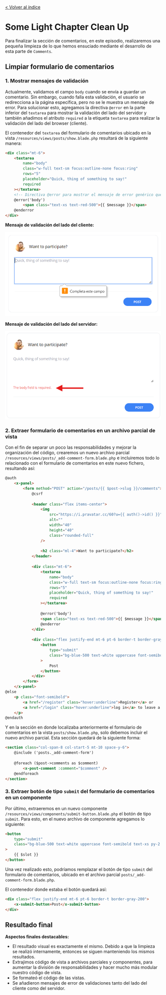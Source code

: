[< Volver al índice](/docs/readme.md)

# Some Light Chapter Clean Up

Para finalizar la sección de comentarios, en este episodio, realizaremos una pequeña limpieza de lo que hemos ensuciado mediante el desarrollo de esta parte de `Comments`.

## Limpiar formulario de comentarios

### 1. Mostrar mensajes de validación

Actualmente, validamos el campo `body` cuando se envía a guardar un comentario. Sin embargo, cuando falla esta validación, el usuario se redirecciona a la página específica, pero no se le muestra un mensaje de error. Para solucionar esto, agregamos la directiva `@error` en la parte inferior del `textarea` para mostrar la validación del lado del servidor y también añadimos el atributo `required` a la etiqueta `textarea` para realizar la validación del lado del browser (cliente).

El contenedor del `textarea` del formulario de comentarios ubicado en la vista `/resources/views/posts/show.blade.php` resultará de la siguiente manera:

```html
<div class="mt-6">
    <textarea
        name="body"
        class="w-full text-sm focus:outline-none focus:ring"
        rows="5"
        placeholder="Quick, thing of something to say!"
        required
    ></textarea>
    <!-- Directiva @error para mostrar el mensaje de error genérico que brinda las validaciones de Laravel: -->
    @error('body')
        <span class="text-xs text-red-500">{{ $message }}</span>
    @enderror
</div>
```

**Mensaje de validación del lado del cliente:**

![Mensaje de error ](images/mensaje-validacion-cliente-v54.png)

**Mensaje de validación del lado del servidor:**

![Mensaje de error](images/mensaje-validacion-servidor-v54.png)

### 2. Extraer formulario de comentarios en un archivo parcial de vista

Con el fin de separar un poco las responsabilidades y mejorar la organización del código, crearemos un nuevo archivo parcial `/resources/views/posts/_add-comment-form.blade.php` e incluiremos todo lo relacionado con el formulario de comentarios en este nuevo fichero, resultando así:

```html
@auth
    <x-panel>
        <form method="POST" action="/posts/{{ $post->slug }}/comments">
            @csrf

            <header class="flex items-center">
                <img
                    src="https://i.pravatar.cc/60?u={{ auth()->id() }}"
                    alt=""
                    width="40"
                    height="40"
                    class="rounded-full"
                />

                <h2 class="ml-4">Want to participate?</h2>
            </header>

            <div class="mt-6">
                <textarea
                    name="body"
                    class="w-full text-sm focus:outline-none focus:ring"
                    rows="5"
                    placeholder="Quick, thing of something to say!"
                    required
                ></textarea>

                @error('body')
                <span class="text-xs text-red-500">{{ $message }}</span>
                @enderror
            </div>

            <div class="flex justify-end mt-6 pt-6 border-t border-gray-200">
                <button
                    type="submit"
                    class="bg-blue-500 text-white uppercase font-semibold text-xs py-2 px-10 rounded-2xl hover:bg-blue-600"
                >
                    Post
                </button>
            </div>
        </form>
    </x-panel>
@else
    <p class="font-semibold">
        <a href="/register" class="hover:underline">Register</a> or
        <a href="/login" class="hover:underline">log in</a> to leave a comment.
    </p>
@endauth
```

Y en la sección en donde localizaba anteriormente el formulario de comentarios en la vista `posts/show.blade.php`, solo debemos incluir el nuevo archivo parcial. Esta sección quedará de la siguiente forma:

```html
<section class="col-span-8 col-start-5 mt-10 space-y-6">
    @include ('posts._add-comment-form') 
    
    @foreach ($post->comments as $comment)
        <x-post-comment :comment="$comment" />
    @endforeach
</section>
```

### 3. Extraer botón de tipo `submit` del formulario de comentarios en un componente

Por último, extraeremos en un nuevo componente `/resources/views/components/submit-button.blade.php` el botón de tipo `submit`. Para esto, en el nuevo archivo de componente agregamos lo siguiente:

```html
<button
    type="submit"
    class="bg-blue-500 text-white uppercase font-semibold text-xs py-2 px-10 rounded-2xl hover:bg-blue-600"
>
    {{ $slot }}
</button>
```

Una vez realizado esto, podríamos remplazar el botón de tipo `submit` del formulario de comentarios, ubicado en el archivo parcial `posts/_add-comment-form.blade.php`.

El contenedor donde estaba el botón quedará así:

```html
<div class="flex justify-end mt-6 pt-6 border-t border-gray-200">
    <x-submit-button>Post</x-submit-button>
</div>
```

## Resultado final

**Aspectos finales destacables:**

-   El resultado visual es exactamente el mismo. Debido a que la limpieza se realizó internamente, entonces se siguen manteniendo los mismos resultados.
-   Extrajimos código de vista a archivos parciales y componentes, para aumentar la división de responsabilidades y hacer mucho más modular nuestro código de vista.
-   Se formateó el código de las vistas.
-   Se añadieron mensajes de error de validaciones tanto del lado del cliente como del servidor.
